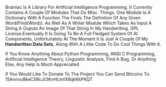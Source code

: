 Brainiac Is A Library For Artificial Intelligence Programming. It Currently Contains A Couple Of Modules That Do Misc. Things. One Module Is A Dictionary With A Function The Finds The Definition Of Any Given Word(Find(Word)). As Well As A Writer Module Which Takes As Input A String A Ouputs An Image Of That String In My Handwriting. GPL License.Eventually It Is Going To Be A Full Fledged System Of AI Components, Unfortunately At The Moment It Is Just A Couple Of My **Handwritten Data Sets**, Along With A Little Code To Do Cool Things With It.

If You Know Anything About Python Programming, ANSI C Programming, Artificial Intelligence Theory, Linguistic Analysis, Find A Bug, Or Anything Else, Any Help Is Much Appreciated


If You Would Like To Donate To The Project You Can Send Bitcoins To: 15Annvu8keCSRcJt3KnHLtntX8qkKkPKQT